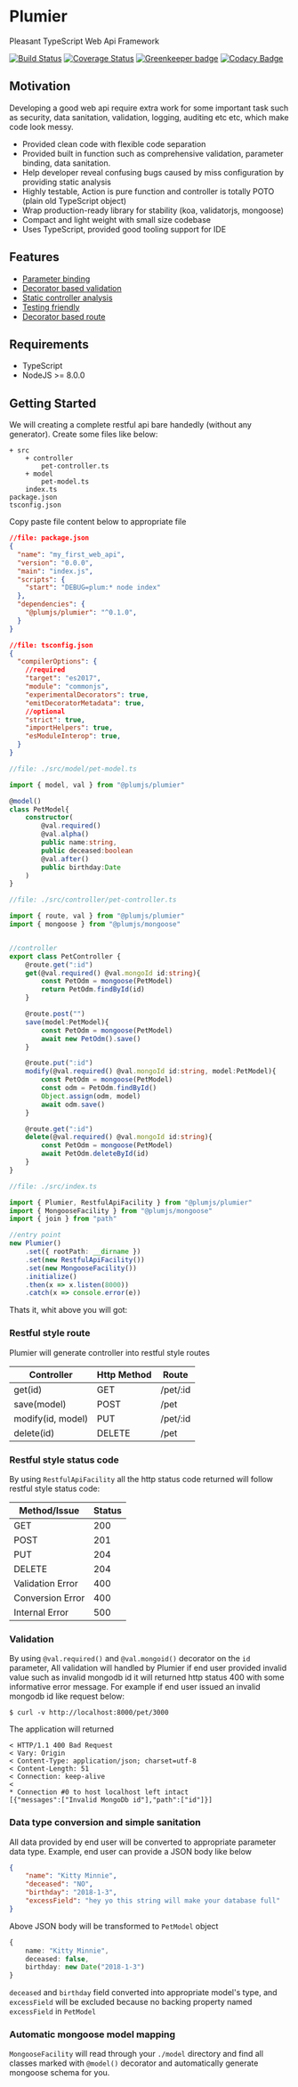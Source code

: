 # Plumier
Pleasant TypeScript Web Api Framework

[![Build Status](https://travis-ci.org/ktutnik/plumier.svg?branch=master)](https://travis-ci.org/ktutnik/plumier)
[![Coverage Status](https://coveralls.io/repos/github/ktutnik/plumier/badge.svg?branch=master)](https://coveralls.io/github/ktutnik/plumier?branch=master) 
[![Greenkeeper badge](https://badges.greenkeeper.io/ktutnik/plumier.svg)](https://greenkeeper.io/)
[![Codacy Badge](https://api.codacy.com/project/badge/Grade/6d61987244f1471abe915292cb3add1b)](https://www.codacy.com/app/ktutnik/plumier?utm_source=github.com&amp;utm_medium=referral&amp;utm_content=ktutnik/plumier&amp;utm_campaign=Badge_Grade)

## Motivation
Developing a good web api require extra work for some important task such as security, data sanitation, validation, logging, auditing etc etc, which make code look messy. 

- Provided clean code with flexible code separation
- Provided built in function such as comprehensive validation, parameter binding, data sanitation.
- Help developer reveal confusing bugs caused by miss configuration by providing static analysis
- Highly testable, Action is pure function and controller is totally POTO (plain old TypeScript object)
- Wrap production-ready library for stability (koa, validatorjs, mongoose)
- Compact and light weight with small size codebase
- Uses TypeScript, provided good tooling support for IDE

## Features

* [Parameter binding](.docs/parameter-binding.md)
* [Decorator based validation](.docs/validation.md)
* [Static controller analysis](.docs/static-analysis-troubleshoot.md)
* [Testing friendly](.docs/testing-tips.md)
* [Decorator based route](.docs/route-generation-cheat-sheet.md)

## Requirements
* TypeScript
* NodeJS >= 8.0.0

## Getting Started

We will creating a complete restful api bare handedly (without any generator). Create some files like below:

```
+ src
    + controller
        pet-controller.ts
    + model
        pet-model.ts
    index.ts
package.json
tsconfig.json
```

Copy paste file content below to appropriate file

```json
//file: package.json
{
  "name": "my_first_web_api",
  "version": "0.0.0",
  "main": "index.js",
  "scripts": {
    "start": "DEBUG=plum:* node index"
  },
  "dependencies": {
    "@plumjs/plumier": "^0.1.0",
  }
}
```

```json
//file: tsconfig.json
{
  "compilerOptions": {
    //required
    "target": "es2017",
    "module": "commonjs",
    "experimentalDecorators": true,
    "emitDecoratorMetadata": true,
    //optional
    "strict": true,
    "importHelpers": true,
    "esModuleInterop": true,
  }
}
```

```typescript
//file: ./src/model/pet-model.ts

import { model, val } from "@plumjs/plumier"

@model()
class PetModel{
    constructor(
        @val.required()
        @val.alpha()
        public name:string,
        public deceased:boolean
        @val.after()
        public birthday:Date
    )
}
```

```typescript
//file: ./src/controller/pet-controller.ts

import { route, val } from "@plumjs/plumier"
import { mongoose } from "@plumjs/mongoose"


//controller
export class PetController {
    @route.get(":id")
    get(@val.required() @val.mongoId id:string){
        const PetOdm = mongoose(PetModel)
        return PetOdm.findById(id)
    }

    @route.post("")
    save(model:PetModel){
        const PetOdm = mongoose(PetModel)
        await new PetOdm().save()
    }

    @route.put(":id")
    modify(@val.required() @val.mongoId id:string, model:PetModel){
        const PetOdm = mongoose(PetModel)
        const odm = PetOdm.findById()
        Object.assign(odm, model)
        await odm.save()
    }

    @route.get(":id")
    delete(@val.required() @val.mongoId id:string){
        const PetOdm = mongoose(PetModel)
        await PetOdm.deleteById(id)
    }
}

```

```typescript
//file: ./src/index.ts

import { Plumier, RestfulApiFacility } from "@plumjs/plumier"
import { MongooseFacility } from "@plumjs/mongoose"
import { join } from "path"

//entry point
new Plumier()
    .set({ rootPath: __dirname })
    .set(new RestfulApiFacility())
    .set(new MongooseFacility())
    .initialize()
    .then(x => x.listen(8000))
    .catch(x => console.error(e))
```

Thats it, whit above you will got:

### Restful style route
Plumier will generate controller into restful style routes

| Controller        | Http Method | Route    |
| ----------------- | ----------- | -------- |
| get(id)           | GET         | /pet/:id |
| save(model)       | POST        | /pet     |
| modify(id, model) | PUT         | /pet/:id |
| delete(id)        | DELETE      | /pet     |


### Restful style status code
By using `RestfulApiFacility` all the http status code returned will follow restful style status code:

| Method/Issue     | Status |
| ---------------- | ------ |
| GET              | 200    |
| POST             | 201    |
| PUT              | 204    |
| DELETE           | 204    |
| Validation Error | 400    |
| Conversion Error | 400    |
| Internal Error   | 500    |

### Validation
By using `@val.required()` and `@val.mongoid()` decorator on the `id` parameter, All validation will handled by Plumier if end user provided invalid value such as invalid mongodb id it will returned http status 400 with some informative error message. For example if end user issued an invalid mongodb id like request below:

```
$ curl -v http://localhost:8000/pet/3000
```

The application will returned

```
< HTTP/1.1 400 Bad Request
< Vary: Origin
< Content-Type: application/json; charset=utf-8
< Content-Length: 51
< Connection: keep-alive
< 
* Connection #0 to host localhost left intact
[{"messages":["Invalid MongoDb id"],"path":["id"]}]
```


### Data type conversion and simple sanitation
All data provided by end user will be converted to appropriate parameter data type.
Example, end user can provide a JSON body like below

```json
{
    "name": "Kitty Minnie",
    "deceased": "NO",
    "birthday": "2018-1-3",
    "excessField": "hey yo this string will make your database full"
}
```

Above JSON body will be transformed to `PetModel` object 

```typescript
{
    name: "Kitty Minnie",
    deceased: false,
    birthday: new Date("2018-1-3")
}
```

`deceased` and `birthday` field converted into appropriate model's type, and `excessField` will be excluded because no backing property named `excessField` in `PetModel`


### Automatic mongoose model mapping
`MongooseFacility` will read through your `./model` directory and find all classes marked with `@model()` decorator and automatically generate mongoose schema for you.